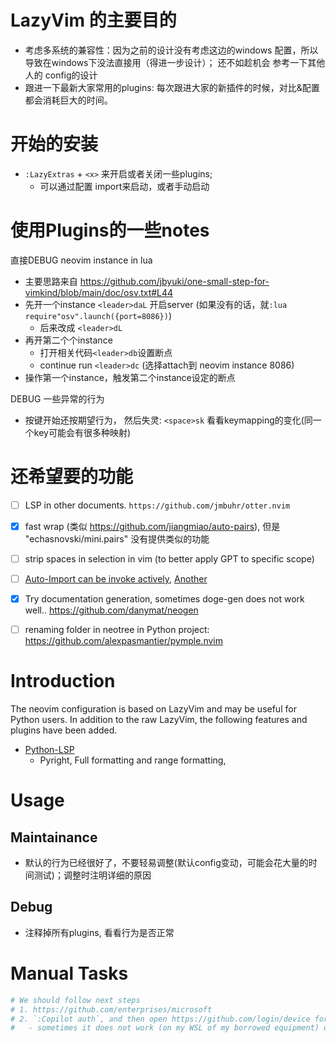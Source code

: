 # LazyVim 的主要目的
- 考虑多系统的兼容性：因为之前的设计没有考虑这边的windows 配置，所以导致在windows下没法直接用（得进一步设计）；  还不如趁机会 参考一下其他人的 config的设计
- 跟进一下最新大家常用的plugins:   每次跟进大家的新插件的时候，对比&配置都会消耗巨大的时间。

# 开始的安装

- `:LazyExtras` + `<x>`  来开启或者关闭一些plugins;
  - 可以通过配置 import来启动，或者手动启动

# 使用Plugins的一些notes

直接DEBUG neovim instance in lua
- 主要思路来自 https://github.com/jbyuki/one-small-step-for-vimkind/blob/main/doc/osv.txt#L44
- 先开一个instance `<leader>daL` 开启server (如果没有的话，就`:lua require"osv".launch({port=8086})`)
  - 后来改成 `<leader>dL`
- 再开第二个个instance
  - 打开相关代码`<leader>db`设置断点 
  - continue run `<leader>dc` (选择attach到 neovim instance 8086)
- 操作第一个instance，触发第二个instance设定的断点

DEBUG 一些异常的行为
- 按键开始还按期望行为， 然后失灵: `<space>sk` 看看keymapping的变化(同一个key可能会有很多种映射)

# 还希望要的功能
- [ ] LSP in other documents. `https://github.com/jmbuhr/otter.nvim`
- [X] fast wrap (类似 https://github.com/jiangmiao/auto-pairs), 但是 "echasnovski/mini.pairs" 没有提供类似的功能
- [ ] strip spaces in selection in vim (to better apply GPT to specific scope)
- [ ] [Auto-Import can be invoke actively](https://github.com/neovim/nvim-lspconfig/issues/1122), [Another](https://neovim.discourse.group/t/how-can-i-trigger-the-auto-import/636)
- [X] Try documentation generation, sometimes doge-gen does not work well.. https://github.com/danymat/neogen
- [ ] renaming folder in neotree in Python project: https://github.com/alexpasmantier/pymple.nvim



# Introduction
The neovim configuration is based on LazyVim and may be useful for Python users. In addition to the raw LazyVim, the following features and plugins have been added.


- [Python-LSP](lua/plugins/nvim-lspconfig.lua)
  - Pyright, Full formatting and range formatting,

# Usage
## Maintainance
- 默认的行为已经很好了，不要轻易调整(默认config变动，可能会花大量的时间测试)；调整时注明详细的原因

## Debug
- 注释掉所有plugins, 看看行为是否正常

# Manual Tasks

```bash
# We should follow next steps
# 1. https://github.com/enterprises/microsoft
# 2. `:Copilot auth`, and then open https://github.com/login/device for authentication
#   - sometimes it does not work (on my WSL of my borrowed equipment) due to unknown issues.
```

